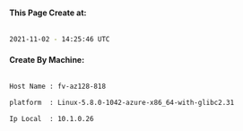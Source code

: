 
   
#### This Page Create at:

```bash

2021-11-02 - 14:25:46 UTC

```

#### Create By Machine:

```bash

Host Name : fv-az128-818

platform  : Linux-5.8.0-1042-azure-x86_64-with-glibc2.31

Ip Local  : 10.1.0.26

```

